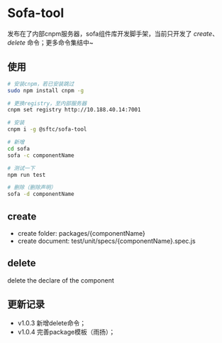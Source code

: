 # Sofa-tool

发布在了内部cnpm服务器，sofa组件库开发脚手架，当前只开发了 *create*、*delete* 命令；更多命令集结中~

## 使用

```sh
# 安装cnpm，若已安装跳过
sudo npm install cnpm -g

# 更换registry，至内部服务器
cnpm set registry http://10.188.40.14:7001

# 安装
cnpm i -g @sftc/sofa-tool

# 新增
cd sofa
sofa -c componentName

# 测试一下
npm run test

# 删除（删除声明）
sofa -d componentName

```

## create

* create folder: packages/{componentName}
* create document: test/unit/specs/{componentName}.spec.js

## delete

delete the declare of the component

## 更新记录

* v1.0.3 新增delete命令；
* v1.0.4 完善package模板（雨扬）；
